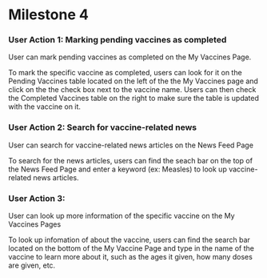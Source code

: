 # Milestone 4

### User Action 1: Marking pending vaccines as completed
User can mark pending vaccines as completed on the My Vaccines Page.

To mark the specific vaccine as completed, users can look for it
on the Pending Vaccines table located on the left of the the My Vaccines page 
and click on the the check box next to the vaccine name. Users can then check the 
Completed Vaccines table on the right to make sure the table is updated with the 
vaccine on it. 


### User Action 2: Search for vaccine-related news
User can search for vaccine-related news articles on the News Feed Page 

To search for the news articles, users can find the seach bar on the top
of the News Feed Page and enter a keyword (ex: Measles) to look up vaccine-related
news articles.


### User Action 3: 
User can look up more information of the specific vaccine on the My Vaccines Pages 

To look up infomation of about the vaccine, users can find the search bar located on the bottom of 
the My Vaccine Page and type in the name of the vaccine to learn more about it, such as the ages it
given, how many doses are given, etc. 

